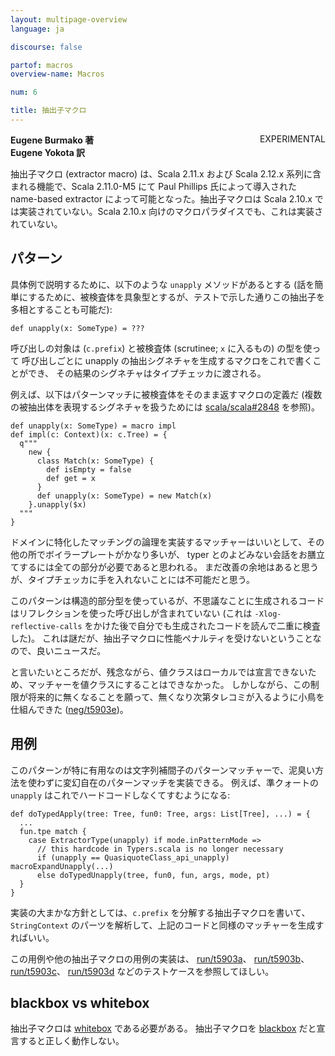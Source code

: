 ```yaml
---
layout: multipage-overview
language: ja

discourse: false

partof: macros
overview-name: Macros

num: 6

title: 抽出子マクロ
---
```

<span class="tag" style="float: right;">EXPERIMENTAL</span>

**Eugene Burmako 著**<br>
**Eugene Yokota 訳**

抽出子マクロ (extractor macro) は、Scala 2.11.x および Scala 2.12.x 系列に含まれる機能で、Scala 2.11.0-M5 にて Paul Phillips 氏によって導入された name-based extractor によって可能となった。抽出子マクロは Scala 2.10.x では実装されていない。Scala 2.10.x 向けのマクロパラダイスでも、これは実装されていない。

## パターン

具体例で説明するために、以下のような `unapply` メソッドがあるとする
(話を簡単にするために、被検査体を具象型とするが、テストで示した通りこの抽出子を多相とすることも可能だ):

    def unapply(x: SomeType) = ???

呼び出しの対象は (`c.prefix`) と被検査体 (scrutinee; `x` に入るもの) の型を使って
呼び出しごとに unapply の抽出シグネチャを生成するマクロをこれで書くことができ、
その結果のシグネチャはタイプチェッカに渡される。

例えば、以下はパターンマッチに被検査体をそのまま返すマクロの定義だ
(複数の被抽出体を表現するシグネチャを扱うためには [scala/scala#2848](https://github.com/scala/scala/pull/2848) を参照)。

    def unapply(x: SomeType) = macro impl
    def impl(c: Context)(x: c.Tree) = {
      q"""
        new {
          class Match(x: SomeType) {
            def isEmpty = false
            def get = x
          }
          def unapply(x: SomeType) = new Match(x)
        }.unapply($x)
      """
    }


ドメインに特化したマッチングの論理を実装するマッチャーはいいとして、その他の所でボイラープレートがかなり多いが、
typer とのよどみない会話をお膳立てするには全ての部分が必要であると思われる。
まだ改善の余地はあると思うが、タイプチェッカに手を入れないことには不可能だと思う。

このパターンは構造的部分型を使っているが、不思議なことに生成されるコードはリフレクションを使った呼び出しが含まれていない
(これは `-Xlog-reflective-calls` をかけた後で自分でも生成されたコードを読んで二重に検査した)。
これは謎だが、抽出子マクロに性能ペナルティを受けないということなので、良いニュースだ。

と言いたいところだが、残念ながら、値クラスはローカルでは宣言できないため、マッチャーを値クラスにすることはできなかった。
しかしながら、この制限が将来的に無くなることを願って、無くなり次第タレコミが入るように小鳥を仕組んできた ([neg/t5903e](https://github.com/scala/scala/blob/00624a39ed84c3fd245dd9df7454d4cec4399e13/test/files/neg/t5903e/Macros_1.scala#L1))。

## 用例

このパターンが特に有用なのは文字列補間子のパターンマッチャーで、泥臭い方法を使わずに変幻自在のパターンマッチを実装できる。
例えば、準クォートの `unapply` はこれでハードコードしなくてすむようになる:

    def doTypedApply(tree: Tree, fun0: Tree, args: List[Tree], ...) = {
      ...
      fun.tpe match {
        case ExtractorType(unapply) if mode.inPatternMode =>
          // this hardcode in Typers.scala is no longer necessary
          if (unapply == QuasiquoteClass_api_unapply) macroExpandUnapply(...)
          else doTypedUnapply(tree, fun0, fun, args, mode, pt)
      }
    }

実装の大まかな方針としては、`c.prefix` を分解する抽出子マクロを書いて、`StringContext` のパーツを解析して、上記のコードと同様のマッチャーを生成すればいい。

この用例や他の抽出子マクロの用例の実装は、
[run/t5903a](https://github.com/scala/scala/tree/00624a39ed84c3fd245dd9df7454d4cec4399e13/test/files/run/t5903a)、
[run/t5903b](https://github.com/scala/scala/tree/00624a39ed84c3fd245dd9df7454d4cec4399e13/test/files/run/t5903b)、
[run/t5903c](https://github.com/scala/scala/tree/00624a39ed84c3fd245dd9df7454d4cec4399e13/test/files/run/t5903c)、
[run/t5903d](https://github.com/scala/scala/tree/00624a39ed84c3fd245dd9df7454d4cec4399e13/test/files/run/t5903d)
などのテストケースを参照してほしい。

## blackbox vs whitebox

抽出子マクロは [whitebox](/ja/overviews/macros/blackbox-whitebox.html) である必要がある。
抽出子マクロを [blackbox](/ja/overviews/macros/blackbox-whitebox.html) だと宣言すると正しく動作しない。
